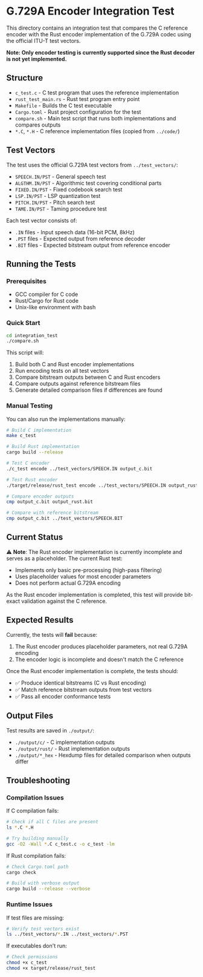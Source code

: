 # G.729A Encoder Integration Test

This directory contains an integration test that compares the C reference encoder with the Rust encoder implementation of the G.729A codec using the official ITU-T test vectors.

**Note: Only encoder testing is currently supported since the Rust decoder is not yet implemented.**

## Structure

- `c_test.c` - C test program that uses the reference implementation
- `rust_test_main.rs` - Rust test program entry point
- `Makefile` - Builds the C test executable
- `Cargo.toml` - Rust project configuration for the test
- `compare.sh` - Main test script that runs both implementations and compares outputs
- `*.C`, `*.H` - C reference implementation files (copied from `../code/`)

## Test Vectors

The test uses the official G.729A test vectors from `../test_vectors/`:

- `SPEECH.IN/PST` - General speech test
- `ALGTHM.IN/PST` - Algorithmic test covering conditional parts
- `FIXED.IN/PST` - Fixed codebook search test
- `LSP.IN/PST` - LSP quantization test
- `PITCH.IN/PST` - Pitch search test
- `TAME.IN/PST` - Taming procedure test

Each test vector consists of:
- `.IN` files - Input speech data (16-bit PCM, 8kHz)
- `.PST` files - Expected output from reference decoder
- `.BIT` files - Expected bitstream output from reference encoder

## Running the Tests

### Prerequisites

- GCC compiler for C code
- Rust/Cargo for Rust code
- Unix-like environment with bash

### Quick Start

```bash
cd integration_test
./compare.sh
```

This script will:
1. Build both C and Rust encoder implementations
2. Run encoding tests on all test vectors
3. Compare bitstream outputs between C and Rust encoders
4. Compare outputs against reference bitstream files
5. Generate detailed comparison files if differences are found

### Manual Testing

You can also run the implementations manually:

```bash
# Build C implementation
make c_test

# Build Rust implementation  
cargo build --release

# Test C encoder
./c_test encode ../test_vectors/SPEECH.IN output_c.bit

# Test Rust encoder
./target/release/rust_test encode ../test_vectors/SPEECH.IN output_rust.bit

# Compare encoder outputs
cmp output_c.bit output_rust.bit

# Compare with reference bitstream
cmp output_c.bit ../test_vectors/SPEECH.BIT
```

## Current Status

⚠️ **Note**: The Rust encoder implementation is currently incomplete and serves as a placeholder. The current Rust test:

- Implements only basic pre-processing (high-pass filtering)
- Uses placeholder values for most encoder parameters
- Does not perform actual G.729A encoding

As the Rust encoder implementation is completed, this test will provide bit-exact validation against the C reference.

## Expected Results

Currently, the tests will **fail** because:
1. The Rust encoder produces placeholder parameters, not real G.729A encoding
2. The encoder logic is incomplete and doesn't match the C reference

Once the Rust encoder implementation is complete, the tests should:
- ✅ Produce identical bitstreams (C vs Rust encoding)
- ✅ Match reference bitstream outputs from test vectors
- ✅ Pass all encoder conformance tests

## Output Files

Test results are saved in `./output/`:
- `./output/c/` - C implementation outputs
- `./output/rust/` - Rust implementation outputs
- `./output/*_hex` - Hexdump files for detailed comparison when outputs differ

## Troubleshooting

### Compilation Issues

If C compilation fails:
```bash
# Check if all C files are present
ls *.C *.H

# Try building manually
gcc -O2 -Wall *.C c_test.c -o c_test -lm
```

If Rust compilation fails:
```bash
# Check Cargo.toml path
cargo check

# Build with verbose output
cargo build --release --verbose
```

### Runtime Issues

If test files are missing:
```bash
# Verify test vectors exist
ls ../test_vectors/*.IN ../test_vectors/*.PST
```

If executables don't run:
```bash
# Check permissions
chmod +x c_test
chmod +x target/release/rust_test
``` 